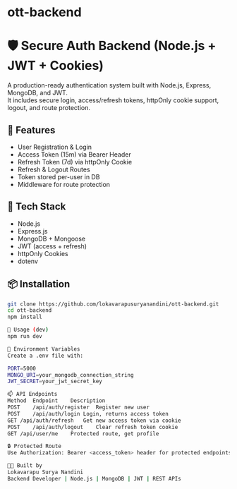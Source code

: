 # ott-backend

# 🛡️ Secure Auth Backend (Node.js + JWT + Cookies)

A production-ready authentication system built with Node.js, Express, MongoDB, and JWT.  
It includes secure login, access/refresh tokens, httpOnly cookie support, logout, and route protection.

## 🔐 Features

- User Registration & Login
- Access Token (15m) via Bearer Header
- Refresh Token (7d) via httpOnly Cookie
- Refresh & Logout Routes
- Token stored per-user in DB
- Middleware for route protection

## 🚀 Tech Stack

- Node.js
- Express.js
- MongoDB + Mongoose
- JWT (access + refresh)
- httpOnly Cookies
- dotenv

## 📦 Installation

```bash
git clone https://github.com/lokavarapusuryanandini/ott-backend.git
cd ott-backend
npm install

🧪 Usage (dev)
npm run dev

🔧 Environment Variables
Create a .env file with:

PORT=5000
MONGO_URI=your_mongodb_connection_string
JWT_SECRET=your_jwt_secret_key

📫 API Endpoints
Method	Endpoint	Description
POST	/api/auth/register	Register new user
POST	/api/auth/login	Login, returns access token
GET	/api/auth/refresh	Get new access token via cookie
POST	/api/auth/logout	Clear refresh token cookie
GET	/api/user/me	Protected route, get profile

🔒 Protected Route
Use Authorization: Bearer <access_token> header for protected endpoints.

👩‍💻 Built by
Lokavarapu Surya Nandini
Backend Developer | Node.js | MongoDB | JWT | REST APIs

